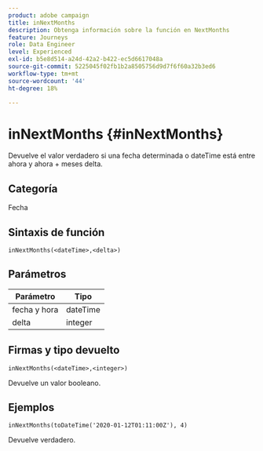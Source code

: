 ```yaml
---
product: adobe campaign
title: inNextMonths
description: Obtenga información sobre la función en NextMonths
feature: Journeys
role: Data Engineer
level: Experienced
exl-id: b5e8d514-a24d-42a2-b422-ec5d6617048a
source-git-commit: 5225045f02fb1b2a8505756d9d7f6f60a32b3ed6
workflow-type: tm+mt
source-wordcount: '44'
ht-degree: 18%

---
```


# inNextMonths {#inNextMonths}

Devuelve el valor verdadero si una fecha determinada o dateTime está entre ahora y ahora + meses delta.

## Categoría

Fecha

## Sintaxis de función

`inNextMonths(<dateTime>,<delta>)`

## Parámetros

| Parámetro | Tipo |
|-----------|------------------|
| fecha y hora | dateTime |
| delta | integer |

## Firmas y tipo devuelto

`inNextMonths(<dateTime>,<integer>)`

Devuelve un valor booleano.

## Ejemplos

`inNextMonths(toDateTime('2020-01-12T01:11:00Z'), 4)`

Devuelve verdadero.
